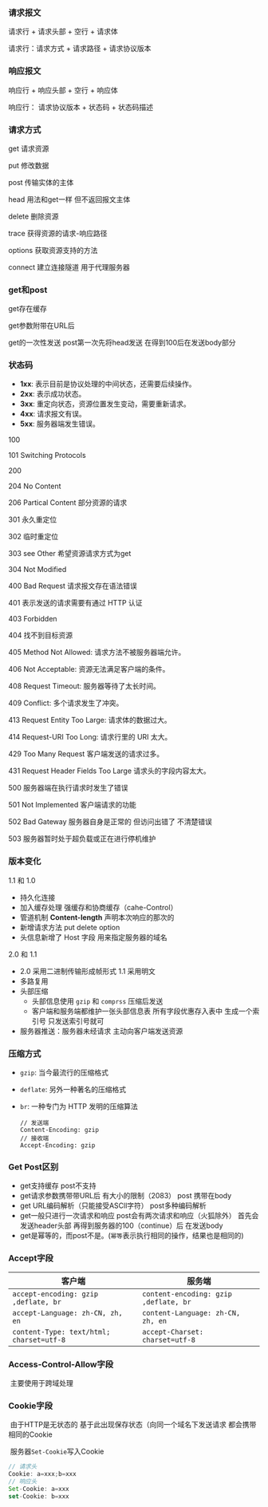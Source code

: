 ### 请求报文

请求行 + 请求头部 + 空行 + 请求体

请求行：请求方式 + 请求路径 + 请求协议版本

### 响应报文

响应行 + 响应头部 + 空行 + 响应体

响应行： 请求协议版本 + 状态码 + 状态码描述

### 请求方式

get 请求资源

put  修改数据

post 传输实体的主体

head 用法和get一样 但不返回报文主体

delete 删除资源

trace 获得资源的请求-响应路径

options 获取资源支持的方法

connect 建立连接隧道 用于代理服务器

### get和post

get存在缓存

get参数附带在URL后

get的一次性发送 post第一次先将head发送 在得到100后在发送body部分

### 状态码

- **1xx**: 表示目前是协议处理的中间状态，还需要后续操作。
- **2xx**: 表示成功状态。
- **3xx**: 重定向状态，资源位置发生变动，需要重新请求。
- **4xx**: 请求报文有误。
- **5xx**: 服务器端发生错误。

100

101 Switching Protocols 

200  

204 No Content

206 Partical Content 部分资源的请求

301 永久重定位

302 临时重定位

303 see Other 希望资源请求方式为get

304 Not Modified

400 Bad Request 请求报文存在语法错误

401 表示发送的请求需要有通过 HTTP 认证

403 Forbidden

404 找不到目标资源

405 Method Not Allowed: 请求方法不被服务器端允许。

406 Not Acceptable: 资源无法满足客户端的条件。

408 Request Timeout: 服务器等待了太长时间。

409 Conflict: 多个请求发生了冲突。

413 Request Entity Too Large: 请求体的数据过大。

414 Request-URI Too Long: 请求行里的 URI 太大。

429 Too Many Request 客户端发送的请求过多。

431 Request Header Fields Too Large 请求头的字段内容太大。

500 服务器端在执行请求时发生了错误

501 Not Implemented 客户端请求的功能

502 Bad Gateway 服务器自身是正常的 但访问出错了 不清楚错误

503 服务器暂时处于超负载或正在进行停机维护

### 版本变化

1.1 和 1.0 

- 持久化连接 
- 加入缓存处理 强缓存和协商缓存（cahe-Control）
- 管道机制 **Content-length** 声明本次响应的那次的
- 新增请求方法 put delete option
- 头信息新增了 Host 字段 用来指定服务器的域名

2.0 和 1.1

- 2.0 采用二进制传输形成帧形式 1.1 采用明文
- 多路复用
- 头部压缩 
  - 头部信息使用 `gzip` 和 `comprss` 压缩后发送 
  - 客户端和服务端都维护一张头部信息表 所有字段优惠存入表中 生成一个索引号 只发送索引号就可
- 服务器推送：服务器未经请求 主动向客户端发送资源

### 压缩方式

- `gzip`: 当今最流行的压缩格式

- `deflate`: 另外一种著名的压缩格式

- `br`: 一种专门为 HTTP 发明的压缩算法

  ```
  // 发送端
  Content-Encoding: gzip
  // 接收端
  Accept-Encoding: gzip
  
  ```

### Get Post区别

- get支持缓存 post不支持
- get请求参数携带带URL后 有大小的限制（2083） post 携带在body
- get URL编码解析（只能接受ASCll字符） post多种编码解析
- get一般只进行一次请求和响应 post会有两次请求和响应（火狐除外） 首先会发送header头部 再得到服务器的100（continue）后 在发送body
- get是幂等的，而post不是。(`幂等`表示执行相同的操作，结果也是相同的)

### Accept字段

| 客户端                                   | 服务端                                |
| ---------------------------------------- | ------------------------------------- |
| `accept-encoding: gzip ,deflate, br`     | `content-encoding: gzip ,deflate, br` |
| `accept-Language: zh-CN, zh, en`         | `content-Language: zh-CN, zh, en`     |
| `content-Type: text/html; charset=utf-8` | `accept-Charset: charset=utf-8`       |

### Access-Control-Allow字段

​	主要使用于跨域处理

### Cookie字段

​	由于HTTP是无状态的 基于此出现保存状态（向同一个域名下发送请求 都会携带相同的Cookie	

​	服务器`Set-Cookie`写入Cookie

```javascript
// 请求头
Cookie: a=xxx;b=xxx
// 响应头
Set-Cookie: a=xxx
set-Cookie: b=xxx
```

